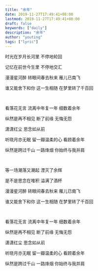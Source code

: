 ```yaml
---
title: "余年"
date: 2019-11-27T17:49:41+08:00
lastmod: 2019-11-27T17:49:41+08:00
draft: false
keywords: ["daily"]
description: "余年"
author: "youting"
tags: ["lyric"]
---
```


时光在岁月长河里 不停地轮回

记忆在前世今生里 不停地交汇

漫漫星河醉 转眼间春去秋来 雁儿已南飞

谁又能舍下和你 这一生相随 在梦里转了千百回

<br />

看落花无言 流离中年复一年 细数着余年

纵然是再不相见 断了前缘 无悔无怨

潇潇红尘 思念如从前

听晓月亦无眠 留一瓣温柔的心 看顾着余年

纵然是跨过千山 一路烽烟 你始终与我并肩

<br />

等一场潮落又潮起 湮灭了余辉

是不是思念在堆积 溢满了酒杯

漫漫星河醉 转眼间春去秋来 雁儿已南飞

谁又能舍下和你 这一生相随 在梦里转了千百回

<br />

看落花无言 流离中年复一年 细数着余年

纵然是再不相见 断了前缘 无悔无怨

潇潇红尘 思念如从前

听晓月亦无眠 留一瓣温柔的心 看顾着余年

纵然是跨过千山 一路烽烟 你始终与我并肩
